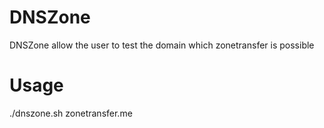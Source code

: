 # DNSZone
DNSZone allow the user to test the domain which zonetransfer is possible
# Usage
./dnszone.sh zonetransfer.me
